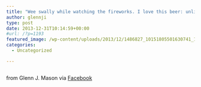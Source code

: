 ```yaml
---
title: "Wee swally while watching the fireworks. I love this beer: unlike any other."
author: glennji
type: post
date: 2013-12-31T10:14:59+00:00
#url: /?p=1193
featured_image: /wp-content/uploads/2013/12/1486827_10151805501630741_1297627425_n.jpg
categories:
  - Uncategorized

---
```

<div>
  <img style="max-width: 600px;" alt="" src="/wp-content/uploads/2013/12/1486827_10151805501630741_1297627425_n.jpg" /></p> 
  
  <div>
    from Glenn J. Mason via <a href="https://www.facebook.com/photo.php?fbid=10151805501630741&set=a.10151044406245741.427407.551785740&type=1">Facebook</a>
  </div>
</div>
